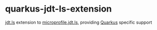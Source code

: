 # quarkus-jdt-ls-extension

[jdt.ls](https://github.com/eclipse/eclipse.jdt.ls) extension to [microprofile.jdt.ls](https://github.com/eclipse/lsp4mp/tree/master/microprofile.jdt), providing [Quarkus](https://quarkus.io/) specific support


